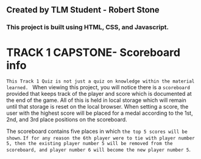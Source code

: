 ## Created by TLM Student - Robert Stone

### This project is built using HTML, CSS, and Javascript.

# TRACK 1 CAPSTONE- Scoreboard info

`This Track 1 Quiz is not just a quiz on knowledge within the material learned. `
When viewing this project, you will notice there is a `scoreboard` provided that keeps track of the player and
score which is documented at the end of the game. All of this is held in local storage which will remain until that
storage is reset on the local browser. When setting a score, the user with the highest score will be placed for a
medal according to the 1st, 2nd, and 3rd place positions on the scoreboard.

The scoreboard contains five places in which `the top 5 scores will be shown`. `If for any reason the 6th player were to tie with player number 5, then the existing player number 5 will be removed from the scoreboard, and player number 6 will become the new player number 5`.
